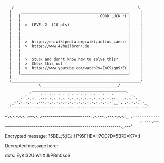          ______________________________________________________
       /                                                        \
      |    _________________________________________________     |
      |   |                                    GOOD LUCK :) |    |
      |   |                                                 |    |
      |   |  >  LEVEL 2  (10 pts)                           |    |
      |   |                                                 |    |
      |   |                                                 |    |
      |   |                                                 |    |
      |   |  >  https://en.wikipedia.org/wiki/Julius_Caesar |    |
      |   |  >  https://www.42heilbronn.de                  |    |
      |   |                                                 |    |
      |   |                                                 |    |
      |   |  >  Stuck and don't know how to solve this?     |    |
      |   |  >  Check this out !                            |    |
      |   |  >  https://www.youtube.com/watch?v=ZnC9zqn9rBY |    |
      |   |_________________________________________________|    |
      |                                                          |
      \__________________________________________________________/
                   \___________________________________/
                ___________________________________________
             _-'    .-.-.-.-.-.-.-.-.-.-.-.-.-.-.-.-.  --- `-_
          _-'.-.-. .---.-.-.-.-.-.-.-.-.-.-.-.-.-.-.--.  .-.-.`-_
       _-'.-.-.-. .---.-.-.-.-.-.-.-.-.-.-.-.-.-.-.-`__`. .-.-.-.`-_
    _-'.-.-.-.-. .-----.-.-.-.-.-.-.-.-.-.-.-.-.-.-.-----. .-.-.-.-.`-_
 _-'.-.-.-.-.-. .---.-. .-------------------------. .-.---. .---.-.-.-.`-_
:-------------------------------------------------------------------------:
`---._.-------------------------------------------------------------._.---'

Encrypted message:
?5BEL;5;IEJ;H?95FHE=H7CC?D=5B7D=K7=;I

Decrypted message here:
> 




















































































dots: EyKI32UnValXJkPRm0soS